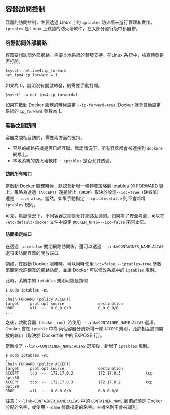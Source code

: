 ## 容器訪問控制
容器的訪問控制，主要透過 Linux 上的 `iptables` 防火墻來進行管理和實作。`iptables` 是 Linux 上默認的防火墻軟件，在大部分發行版中都自帶。

### 容器訪問外部網路
容器要想訪問外部網路，需要本地系統的轉發支持。在Linux 系統中，檢查轉發是否打開。

```
$sysctl net.ipv4.ip_forward
net.ipv4.ip_forward = 1
```
如果為 0，說明沒有開啟轉發，則需要手動打開。
```
$sysctl -w net.ipv4.ip_forward=1
```
如果在啟動 Docker 服務的時候設定 `--ip-forward=true`, Docker 就會自動設定系統的 `ip_forward` 參數為 1。

### 容器之間訪問
容器之間相互訪問，需要兩方面的支持。
* 容器的網路拓撲是否已經互聯。默認情況下，所有容器都會被連接到 `docker0` 網橋上。
* 本地系統的防火墻軟件 -- `iptables` 是否允許透過。

#### 訪問所有端口
當啟動 Docker 服務時候，默認會新增一條轉發策略到 iptables 的 FORWARD 鏈上。策略為透過（`ACCEPT`）還是禁止（`DROP`）取決於設定`--icc=true`（缺省值）還是 `--icc=false`。當然，如果手動指定 `--iptables=false` 則不會新增 `iptables` 規則。

可見，默認情況下，不同容器之間是允許網路互通的。如果為了安全考慮，可以在 `/etc/default/docker` 文件中設定 `DOCKER_OPTS=--icc=false` 來禁止它。

#### 訪問指定端口
在透過 `-icc=false` 關閉網路訪問後，還可以透過 `--link=CONTAINER_NAME:ALIAS` 選項來訪問容器的開放端口。

例如，在啟動 Docker 服務時，可以同時使用 `icc=false --iptables=true` 參數來關閉允許相互的網路訪問，並讓 Docker 可以修改系統中的 `iptables` 規則。

此時，系統中的 `iptables` 規則可能是類似
```
$ sudo iptables -nL
...
Chain FORWARD (policy ACCEPT)
target     prot opt source               destination
DROP       all  --  0.0.0.0/0            0.0.0.0/0
...
```

之後，啟動容器（`docker run`）時使用 `--link=CONTAINER_NAME:ALIAS` 選項。Docker 會在 `iptable` 中為 兩個容器分別新增一條 `ACCEPT` 規則，允許相互訪問開放的端口（取決於 Dockerfile 中的 EXPOSE 行）。

當新增了 `--link=CONTAINER_NAME:ALIAS` 選項後，新增了 `iptables` 規則。
```
$ sudo iptables -nL
...
Chain FORWARD (policy ACCEPT)
target     prot opt source               destination
ACCEPT     tcp  --  172.17.0.2           172.17.0.3           tcp spt:80
ACCEPT     tcp  --  172.17.0.3           172.17.0.2           tcp dpt:80
DROP       all  --  0.0.0.0/0            0.0.0.0/0
```

註意：`--link=CONTAINER_NAME:ALIAS` 中的 `CONTAINER_NAME` 目前必須是 Docker 分配的名字，或使用 `--name` 參數指定的名字。主機名則不會被識別。
